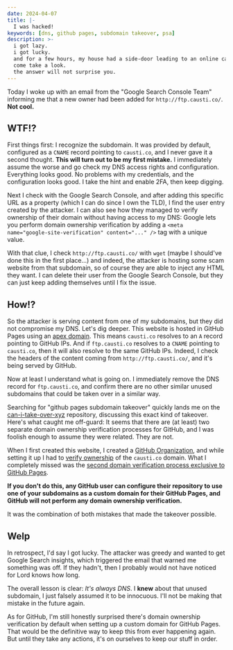 ```yaml
---
date: 2024-04-07
title: |-
  I was hacked!
keywords: [dns, github pages, subdomain takeover, psa]
description: >-
  i got lazy.
  i got lucky.
  and for a few hours, my house had a side-door leading to an online casino.
  come take a look.
  the answer will not surprise you.
---
```

Today I woke up with an email from the "Google Search Console Team" informing me that a new owner had been added for `http://ftp.causti.co/`. **Not cool.**

## WTF!?

First things first: I recognize the subdomain. It was provided by default, configured as a `CNAME` record pointing to `causti.co`, and I never gave it a second thought. **This will turn out to be my first mistake.** I immediately assume the worse and go check my DNS access rights and configuration. Everything looks good. No problems with my credentials, and the configuration looks good. I take the hint and enable 2FA, then keep digging.

Next I check with the Google Search Console, and after adding this specific URL as a property (which I can do since I own the TLD), I find the user entry created by the attacker. I can also see how they managed to verify ownership of their domain without having access to my DNS: Google lets you perform domain ownership verification by adding a `<meta name="google-site-verification" content="..." />` tag with a unique value.

With that clue, I check `http://ftp.causti.co/` with `wget` (maybe I should've done this in the first place...) and indeed, the attacker is hosting some scam website from that subdomain, so of course they are able to inject any HTML they want. I can delete their user from the Google Search Console, but they can just keep adding themselves until I fix the issue.

## How!?

So the attacker is serving content from one of my subdomains, but they did not compromise my DNS. Let's dig deeper. This website is hosted in GitHub Pages using an [apex domain](https://docs.github.com/en/pages/configuring-a-custom-domain-for-your-github-pages-site/managing-a-custom-domain-for-your-github-pages-site#configuring-an-apex-domain). This means `causti.co` resolves to an `A` record pointing to GitHub IPs. And if `ftp.causti.co` resolves to a `CNAME` pointing to `causti.co`, then it will also resolve to the same GitHub IPs. Indeed, I check the headers of the content coming from `http://ftp.causti.co/`, and it's being served by GitHub.

Now at least I understand what is going on. I immediately remove the DNS record for `ftp.causti.co`, and confirm there are no other similar unused subdomains that could be taken over in a similar way.

Searching for "github pages subdomain takeover" quickly lands me on the [can-i-take-over-xyz](https://github.com/EdOverflow/can-i-take-over-xyz/issues/68) repository, discussing this exact kind of takeover. Here's what caught me off-guard: It seems that there are (at least) two separate domain ownership verification processes for GitHub, and I was foolish enough to assume they were related. They are not.

When I first created this website, I created a [GitHub Organization](https://github.com/causti-co), and while setting it up I had to [verify ownership](https://docs.github.com/en/organizations/managing-organization-settings/verifying-or-approving-a-domain-for-your-organization) of the `causti.co` domain. What I completely missed was the [second domain verification process exclusive to GitHub Pages](https://docs.github.com/en/pages/configuring-a-custom-domain-for-your-github-pages-site/verifying-your-custom-domain-for-github-pages#verifying-a-domain-for-your-organization-site).

**If you don't do this, any GitHub user can configure their repository to use one of your subdomains as a custom domain for their GitHub Pages, and GitHub will not perform any domain ownership verification.**

It was the combination of both mistakes that made the takeover possible.

## Welp

In retrospect, I'd say I got lucky. The attacker was greedy and wanted to get Google Search insights, which triggered the email that warned me something was off. If they hadn't, then I probably would not have noticed for Lord knows how long.

The overall lesson is clear: _It's always DNS_. I **knew** about that unused subdomain, I just falsely assumed it to be innocuous. I'll not be making that mistake in the future again.

As for GitHub, I'm still honestly surprised there's domain ownership verification by default when setting up a custom domain for GitHub Pages. That would be the definitive way to keep this from ever happening again. But until they take any actions, it's on ourselves to keep our stuff in order.